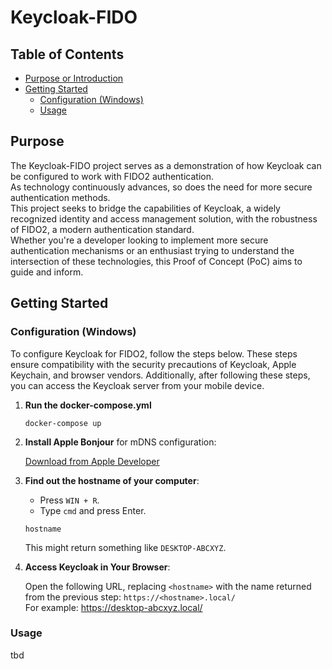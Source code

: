 # Keycloak-FIDO

## Table of Contents
- [Purpose or Introduction](#purpose-or-introduction)
- [Getting Started](#getting-started)
   * [Configuration (Windows)](#configuration-windows)
   * [Usage](#usage)

## Purpose

The Keycloak-FIDO project serves as a demonstration of how Keycloak can be configured to work with FIDO2 authentication.\
As technology continuously advances, so does the need for more secure authentication methods.\
This project seeks to bridge the capabilities of Keycloak, a widely recognized identity and access management solution, with the robustness of FIDO2, a modern authentication standard.\
Whether you're a developer looking to implement more secure authentication mechanisms or an enthusiast trying to understand the intersection of these technologies, this Proof of Concept (PoC) aims to guide and inform.

## Getting Started

### Configuration (Windows)

To configure Keycloak for FIDO2, follow the steps below. These steps ensure compatibility with the security precautions of Keycloak, Apple Keychain, and browser vendors. Additionally, after following these steps, you can access the Keycloak server from your mobile device.

1. **Run the docker-compose.yml**

    ```
    docker-compose up
    ```

2. **Install Apple Bonjour** for mDNS configuration:

   [Download from Apple Developer](https://developer.apple.com/bonjour/)

3. **Find out the hostname of your computer**:

    - Press `WIN + R`.
    - Type `cmd` and press Enter.

    ```
    hostname
    ```

   This might return something like `DESKTOP-ABCXYZ`.

4. **Access Keycloak in Your Browser**:

   Open the following URL, replacing `<hostname>` with the name returned from the previous step: `https://<hostname>.local/`\
   For example: https://desktop-abcxyz.local/

### Usage

tbd
